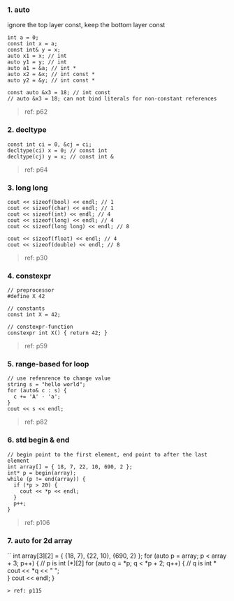 ### 1. auto
ignore the top layer const, keep the bottom layer const
```
int a = 0;
const int x = a; 
const int& y = x; 
auto x1 = x; // int
auto y1 = y; // int
auto a1 = &a; // int *
auto x2 = &x; // int const *
auto y2 = &y; // int const *

const auto &x3 = 18; // int const
// auto &x3 = 18; can not bind literals for non-constant references
```
> ref: p62

### 2. decltype
```
const int ci = 0, &cj = ci;
decltype(ci) x = 0; // const int
decltype(cj) y = x; // const int &
```
> ref: p64

### 3. long long
```
cout << sizeof(bool) << endl; // 1
cout << sizeof(char) << endl; // 1
cout << sizeof(int) << endl; // 4
cout << sizeof(long) << endl; // 4
cout << sizeof(long long) << endl; // 8

cout << sizeof(float) << endl; // 4
cout << sizeof(double) << endl; // 8
```
> ref: p30

### 4. constexpr
```
// preprocessor
#define X 42

// constants
const int X = 42;

// constexpr-function
constexpr int X() { return 42; }
```
> ref: p59

### 5. range-based for loop
```
// use refenrence to change value
string s = "hello world";
for (auto& c : s) {
  c += 'A' - 'a';
}
cout << s << endl;
```
> ref: p82

### 6. std begin & end
```
// begin point to the first element, end point to after the last element
int array[] = { 18, 7, 22, 10, 690, 2 };
int* p = begin(array);
while (p != end(array)) {
  if (*p > 20) {
    cout << *p << endl;
  }
  p++;
}
```
> ref: p106

### 7. auto for 2d array
``
int array[3][2] = { {18, 7}, {22, 10}, {690, 2} };
for (auto p = array; p < array + 3; p++) { // p is int (*)[2]
  for (auto q = *p; q < *p + 2; q++) { // q is int *
    cout << *q << " ";  
  }
  cout << endl;
}
```
> ref: p115
